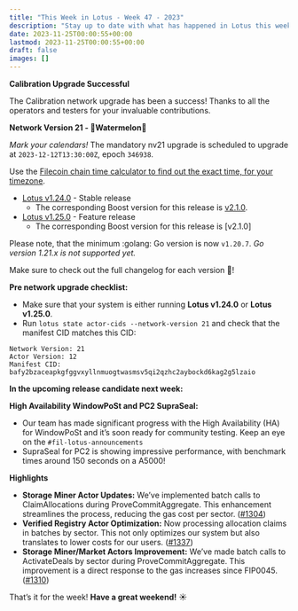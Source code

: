 ```yaml
---
title: "This Week in Lotus - Week 47 - 2023"
description: "Stay up to date with what has happened in Lotus this week"
date: 2023-11-25T00:00:55+00:00
lastmod: 2023-11-25T00:00:55+00:00
draft: false
images: []
---
```


**Calibration Upgrade Successful**

The Calibration network upgrade has been a success! Thanks to all the operators and testers for your invaluable contributions.

**Network Version 21 - :watermelon:Watermelon:watermelon:**

*Mark your calendars!*
The mandatory nv21 upgrade is scheduled to upgrade at `2023-12-12T13:30:00Z`, epoch `346938`.

Use the [Filecoin chain time calculator to find out the exact time, for your timezone](https://observablehq.com/@jbenet/filecoin-chain-time-calculator).

- [Lotus v1.24.0](https://github.com/filecoin-project/lotus/releases/tag/v1.24.0) - Stable release
   - The corresponding Boost version for this release is [v2.1.0](https://github.com/filecoin-project/boost/releases/tag/v2.1.0).
- [Lotus v1.25.0](https://github.com/filecoin-project/lotus/releases/tag/v1.25.0) - Feature release
   - The corresponding Boost version for this release is [v2.1.0]

Please note, that the minimum :golang: Go version is now `v1.20.7`. *Go version 1.21.x is not supported yet.*

Make sure to check out the full changelog for each version :book:!

**Pre network upgrade checklist:**
- Make sure that your system is either running **Lotus v1.24.0** or **Lotus v1.25.0**.
- Run `lotus state actor-cids --network-version 21` and check that the manifest CID matches this CID:

```
Network Version: 21
Actor Version: 12
Manifest CID: bafy2bzaceapkgfggvxyllnmuogtwasmsv5qi2qzhc2aybockd6kag2g5lzaio
```

**In the upcoming release candidate next week:**

**High Availability WindowPoSt and PC2 SupraSeal:**
- Our team has made significant progress with the High Availability (HA) for WindowPoSt and it’s soon ready for community testing. Keep an eye on the `#fil-lotus-announcements`
- SupraSeal for PC2 is showing impressive performance, with benchmark times around 150 seconds on a A5000!

**Highlights**

- **Storage Miner Actor Updates:** We’ve implemented batch calls to ClaimAllocations during ProveCommitAggregate. This enhancement streamlines the process, reducing the gas cost per sector. ([#1304](https://github.com/filecoin-project/builtin-actors/pull/1304))
- **Verified Registry Actor Optimization:** Now processing allocation claims in batches by sector. This not only optimizes our system but also translates to lower costs for our users. ([#1337](https://github.com/filecoin-project/builtin-actors/pull/1337))
- **Storage Miner/Market Actors Improvement:** We’ve made batch calls to ActivateDeals by sector during ProveCommitAggregate. This improvement is a direct response to the gas increases since FIP0045. ([#1310](https://github.com/filecoin-project/builtin-actors/pull/1310))

That’s it for the week! **Have a great weekend!** :sunny: